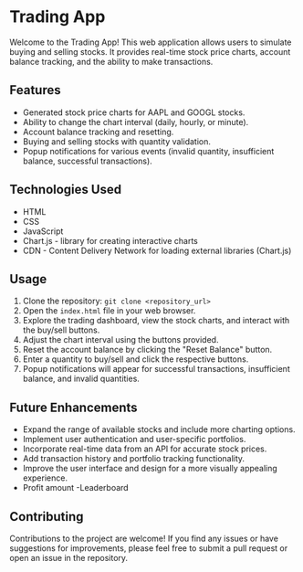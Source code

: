 

# Trading App

Welcome to the Trading App! This web application allows users to simulate buying and selling stocks. It provides real-time stock price charts, account balance tracking, and the ability to make transactions.

## Features

- Generated stock price charts for AAPL and GOOGL stocks.
- Ability to change the chart interval (daily, hourly, or minute).
- Account balance tracking and resetting.
- Buying and selling stocks with quantity validation.
- Popup notifications for various events (invalid quantity, insufficient balance, successful transactions).

## Technologies Used

- HTML
- CSS
- JavaScript
- Chart.js - library for creating interactive charts
- CDN - Content Delivery Network for loading external libraries (Chart.js)

## Usage

1. Clone the repository: `git clone <repository_url>`
2. Open the `index.html` file in your web browser.
3. Explore the trading dashboard, view the stock charts, and interact with the buy/sell buttons.
4. Adjust the chart interval using the buttons provided.
5. Reset the account balance by clicking the "Reset Balance" button.
6. Enter a quantity to buy/sell and click the respective buttons.
7. Popup notifications will appear for successful transactions, insufficient balance, and invalid quantities.

## Future Enhancements

- Expand the range of available stocks and include more charting options.
- Implement user authentication and user-specific portfolios.
- Incorporate real-time data from an API for accurate stock prices.
- Add transaction history and portfolio tracking functionality.
- Improve the user interface and design for a more visually appealing experience.
- Profit amount
-Leaderboard

## Contributing

Contributions to the project are welcome! If you find any issues or have suggestions for improvements, please feel free to submit a pull request or open an issue in the repository.



